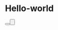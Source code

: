 # Hello-world
<Button
        android:id="@+id/button1"
        android:layout_width="wrap_content"
        android:layout_height="wrap_content"
        android:text="重启"/>
    <EditText
        android:id="@+id/edit_text"
        android:layout_width="wrap_content"
        android:layout_height="wrap_content"/>
    <Button
        android:id="@+id/button2"
        android:layout_width="wrap_content"
        android:layout_height="wrap_content"
        android:text="取消"/>

